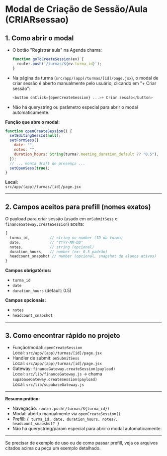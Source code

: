 # Modal de Criação de Sessão/Aula (CRIARsessao)

## 1. Como abrir o modal

- O botão "Registrar aula" na Agenda chama:
  ```js
  function goToCreateSession(ev) {
    router.push(`/turmas/${ev.turma_id}`);
  }
  ```
- Na página da turma (`src/app/(app)/turmas/[id]/page.jsx`), o modal de criar sessão é aberto manualmente pelo usuário, clicando em "+ Criar sessão":
  ```js
  <button onClick={openCreateSession} ...>+ Criar sessão</button>
  ```
- Não há querystring ou parâmetro especial para abrir o modal automaticamente.

**Função que abre o modal:**
```js
function openCreateSession() {
  setEditingSessId(null);
  setFormSess({
    date: "",
    notes: "",
    duration_hours: String(turma?.meeting_duration_default ?? "0.5"),
  });
  // ... monta draft de presença ...
  setOpenSess(true);
}
```
**Local:**  
`src/app/(app)/turmas/[id]/page.jsx`

---

## 2. Campos aceitos para prefill (nomes exatos)

O payload para criar sessão (usado em `onSubmitSess` e `financeGateway.createSession`) aceita:

```js
{
  turma_id,         // string ou number (ID da turma)
  date,             // "YYYY-MM-DD"
  notes,            // string (opcional)
  duration_hours,   // number (ex: 0.5 padrão)
  headcount_snapshot // number (opcional, snapshot de alunos ativos)
}
```
**Campos obrigatórios:**  
- `turma_id`
- `date`
- `duration_hours` (default: 0.5)

**Campos opcionais:**  
- `notes`
- `headcount_snapshot`

---

## 3. Como encontrar rápido no projeto

- Função/modal: `openCreateSession`  
  Local: `src/app/(app)/turmas/[id]/page.jsx`
- Handler de submit: `onSubmitSess`  
  Local: `src/app/(app)/turmas/[id]/page.jsx`
- Gateway: `financeGateway.createSession(payload)`  
  Local: `src/lib/financeGateway.js` → chama `supabaseGateway.createSession(payload)`  
  Local: `src/lib/supabaseGateway.js`

---

**Resumo prático:**
- Navegação: `router.push(/turmas/${turma_id})`
- Modal: aberto manualmente via `openCreateSession()`
- Prefill: `{ turma_id, date, duration_hours, notes?, headcount_snapshot? }`
- Não há querystring/param especial para abrir o modal automaticamente.

---

Se precisar de exemplo de uso ou de como passar prefill, veja os arquivos citados acima ou peça um exemplo detalhado.
